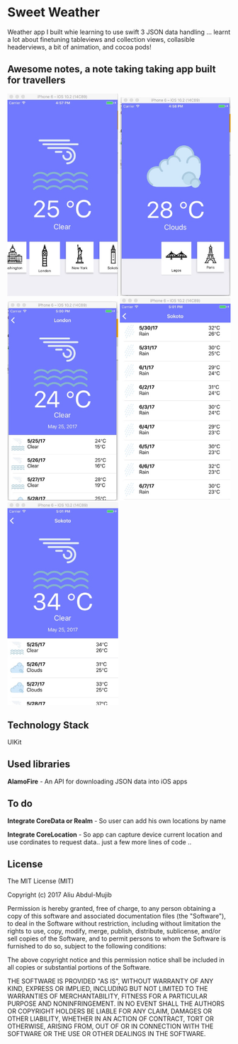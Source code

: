 # Sweet Weather
Weather app I built whie learning to use swift 3 JSON data handling ... learnt a lot about finetuning tableviews and collection views, collasible headerviews, a bit of animation, and cocoa pods!

## Awesome notes, a note taking taking app built for travellers  

<img src="Screens/screen1.JPEG" width="250" />
<img src="Screens/screen2.JPEG" width="250" />
<img src="Screens/screen3.JPEG" width="250" />
<img src="Screens/screen4.JPEG" width="250" />
<img src="Screens/screen5.JPEG" width="250" />

## Technology Stack

UIKit

## Used libraries

**AlamoFire** - An API for downloading JSON data into iOS apps

## To do

**Integrate CoreData or Realm** -  So user can add his own locations by name

**Integrate CoreLocation** -  So app can capture device current location and use cordinates to request data.. just a few more lines of code ..


License
----------------

The MIT License (MIT)

Copyright (c) 2017 Aliu Abdul-Mujib

Permission is hereby granted, free of charge, to any person obtaining a copy
of this software and associated documentation files (the "Software"), to deal
in the Software without restriction, including without limitation the rights
to use, copy, modify, merge, publish, distribute, sublicense, and/or sell
copies of the Software, and to permit persons to whom the Software is
furnished to do so, subject to the following conditions:

The above copyright notice and this permission notice shall be included in all
copies or substantial portions of the Software.

THE SOFTWARE IS PROVIDED "AS IS", WITHOUT WARRANTY OF ANY KIND, EXPRESS OR
IMPLIED, INCLUDING BUT NOT LIMITED TO THE WARRANTIES OF MERCHANTABILITY,
FITNESS FOR A PARTICULAR PURPOSE AND NONINFRINGEMENT. IN NO EVENT SHALL THE
AUTHORS OR COPYRIGHT HOLDERS BE LIABLE FOR ANY CLAIM, DAMAGES OR OTHER
LIABILITY, WHETHER IN AN ACTION OF CONTRACT, TORT OR OTHERWISE, ARISING FROM,
OUT OF OR IN CONNECTION WITH THE SOFTWARE OR THE USE OR OTHER DEALINGS IN THE
SOFTWARE.
